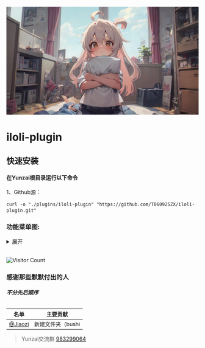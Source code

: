 
![](https://raw.githubusercontent.com/T060925ZX/iloli-plugin/refs/heads/main/resources/img.webp)

# iloli-plugin

## 快速安装

 #### 在Yunzai根目录运行以下命令

1、Github源：

    curl -o "./plugins/iloli-plugin" "https://github.com/T060925ZX/iloli-plugin.git"



### 功能菜单图:
<details><summary>展开</summary>

图先欠着

</details>
<br>

<div align="left"> 
  
![Visitor Count](https://profile-counter.glitch.me/T060925ZX/count.svg)
  
</div>

### 感谢那些默默付出的人
###### ***不分先后顺序***


| 名单 | 主要贡献 |
|:----: |:----: |
| [@Jiaozi](https://github.com/T060925ZX) | 新建文件夹（bushi |



>Yunzai交流群 [983299064](https://qm.qq.com/q/ciLUvOjDyw) 